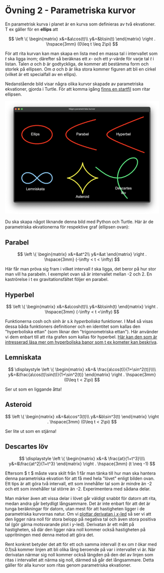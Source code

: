 # Övning 2 - Parametriska kurvor

En parametrisk kurva i planet är en kurva som definieras av två ekvationer. T ex
gäller för en **ellips** att

$$
\left \{
    \begin{matrix}
        x&=&a\cos(t)\\
        y&=&b\sin(t)
    \end{matrix}
\right .
\hspace{3mm}
(0\leq t \leq 2\pi)
$$

För att rita kurvan kan man skapa en lista med en massa tal i intervallet som $t$
ska ligga inom; därefter så beräknas ett $x$- och ett $y$-värde för varje tal $t$
i listan. Talen $a$ och $b$ är godtyckliga, de kommer att bestämma form och
storlek på ellipsen. Om $a$ och $b$ är lika stora kommer figuren att bli en
cirkel (vilket är ett specialfall av en ellips).

Nedanstående bild visar några olika kurvor skapade av parametriska ekvationer,
gjorda i Turtle. För att komma igång [finns en startfil](parametriska_kurvor.py)
som ritar ellipsen.

![Figur: Parametriska kurvor](./images/parametric_curves.png)

Du ska skapa något liknande denna bild med Python och Turtle. Här är de
parametriska ekvationerna för respektive graf (ellipsen ovan):

## Parabel

$$
\left \{
    \begin{matrix}
        x&=&at^2\\
        y&=&at
    \end{matrix}
\right .
\hspace{3mm}
(-\infty < t < \infty)
$$

Här får man pröva sig fram i vilket intervall $t$ ska ligga, det beror på hur
stor man vill ha parabeln. I exemplet ovan så är intervallet mellan -2 och 2.
En kaströrelse i t ex gravitationsfältet följer en parabel.

## Hyperbel

$$
\left \{
    \begin{matrix}
        x&=&a\cosh(t)\\
        y&=&b\sinh(t)
    \end{matrix}
\right .
\hspace{3mm}
(-\infty < t <\infty)
$$

Funktionerna cosh och sinh är s.k _hyperboliska_ funktioner. I Ma4 så visas dessa
båda funktioners definitioner och en identitet som kallas den "hyperboliska
ettan" (som liknar den "trigonometriska ettan"). Här använder vi dem enbart till
att rita grafen som kallas för hyperbel.
[Här kan den som är intresserad läsa mer om hyperboliska banor som t ex kometer kan beskriva](https://en.wikipedia.org/wiki/Hyperbolic_trajectory).

## Lemniskata

$$
\displaystyle
\left \{
    \begin{matrix}
        x&=& \frac{a\cos(t)}{1+\sin^2(t)}\\\\
        y&=&\frac{a\cos(t)\sin(t)}{1+\sin^2(t)}
    \end{matrix}
\right .
\hspace{3mm}
(0\leq t < 2\pi)
$$

Ser ut som en liggande åtta!

## Asteroid

$$
\left \{
    \begin{matrix}
        x&=&a\cos^3(t)\\
        y&=&b\sin^3(t)
    \end{matrix}
\right .
\hspace{3mm}
(0\leq t < 2\pi)
$$

Ser lite ut som en stjärna!

## Descartes löv

$$
\displaystyle
\left \{
    \begin{matrix}
        x&=& \frac{at}{1+t^3}\\\\
        y&=&\frac{at^2}{1+t^3}
    \end{matrix}
\right .
\hspace{3mm}
(t \neq -1)
$$

Eftersom $ t $ måste vara skilt från 1 får man tänka till hur man ska hantera denna
parametriska ekvation för att få med hela "lövet" enligt bilden ovan. Ett tips är
att göra två intervall, ett som innehåller tal som är mindre än -2 och ett som
innehåller tal större än -2. Experimentera med sådana delar.

Man märker även att vissa delar i lövet går väldigt snabbt för datorn att rita,
medan andra går betydligt långsammare. Det är inte enbart för att det är tunga
beräkningar för datorn, utan mest för att hastigheten ligger i de parametriska
kurvornas natur. Om vi
[plottar derivatan i $x$-led](https://www.wolframalpha.com/input/?i=differentiate+t%2F%281%2Bt%5E3%29)
så ser vi att den ligger nära noll för stora belopp på negativa tal och även
stora positiva tal (gör gärna motsvarande plot i $y$-led). Derivatan är ett
mått på hastigheten, så där den ligger nära noll kommer också hastigheten på
uppritningen med denna metod att göra det.

Rent konkret betyder det att för ett och samma intervall (t ex om $t$ ökar med
0.1)så kommer linjen att bli olika lång beroende på var i intervallet vi är.
När derivatan närmar sig noll kommer också längden på den del av linjen som
ritas i intervallet att närma sig noll, därmed så går det långsammare. Detta
gäller för alla kurvor som ritas genom parametriska ekvationer.
